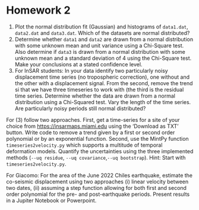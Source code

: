 # Homework 2

1.	Plot the normal distribution fit (Gaussian) and histograms of `data1.dat`, `data2.dat` and `data3.dat`. Which of the datasets are normal distributed?
2.	Determine whether `data1` and `data2` are drawn from a normal distribution with some unknown mean and unit variance using a Chi-Square test. Also determine if `data3` is drawn from a normal distribution with some unknown mean and a standard deviation of 4 using the Chi-Square test. Make your conclusions at a stated confidence level.
3.	For InSAR students: In your data identify two particularly noisy displacement time series (no tropospheric correction), one without and the other with a displacement signal.  From the second, remove the trend si that we have three timeseries to work with (the third is the residual time series.  Determine whether the data are drawn from a normal distribution using a Chi-Squared test.  Vary the length of the time series. Are particularly noisy periods still normal distributed?

For (3) follow two approaches. First, get a time-series for a site of your choice from https://insarmaps.miami.edu using the ‘Download as TXT’ button.  Write code to remove a trend given by a first or second order polynomial or by an exponential function.  Second, use the MintPy function `timeseries2velocity.py` which supports a multitude of temporal deformation models. Quantify the uncertainties using the three implemented methods (`--uq residue`, `--uq covariance`,`--uq bootstrap`). Hint: Start with `timeseries2velocity.py`.

For Giacomo: For the area of the June 2022 Chiles earthquake, estimate the co-seismic displacement using two approaches (i) linear velocity between two dates, (ii) assuming a step function allowing for both first and second order polynomial for the pre- and post-earthquake periods. Present results in a Jupiter Notebook or Powerpoint.
